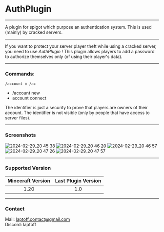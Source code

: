 # AuthPlugin
***
A plugin for spigot which purpose an authentication system. This is used (mainly) by cracked servers.
***

If you want to protect your server player theft while using a cracked server, you need to use *AuthPlugin* !
This plugin allows players to add a password to authorize themselves only (of using their player's data).

***
### Commands:
    /account = /ac

 - /account new <identifier> <password>
 - account connect <password>

The identifier is just a security to prove that players are owners of their account. The identifier is not visible (only by people that have access to server files).
***
### Screenshots
![2024-02-29_20 45 38](https://github.com/laptoff/AuthPlugin/assets/132110090/ee82dcbb-0b03-47f9-adb2-a0d8d0cbed1b)
![2024-02-29_20 46 20](https://github.com/laptoff/AuthPlugin/assets/132110090/c079adf4-1dc1-4d25-b818-a88f4402f988)
![2024-02-29_20 46 57](https://github.com/laptoff/AuthPlugin/assets/132110090/0487aa06-4580-420a-95f0-027199e92837)
![2024-02-29_20 47 26](https://github.com/laptoff/AuthPlugin/assets/132110090/b05d95e9-0ea0-4036-beed-b68982e68c03)
![2024-02-29_20 47 57](https://github.com/laptoff/AuthPlugin/assets/132110090/49102c43-fbb7-4e0a-acdf-37decc21f4f0)


***
### Supported Version
| Minecraft Version | Last Plugin Version |
|:-----------------:|:-------------------:|
|       1.20        |        1.0          |
***
### Contact

Mail: <laptoff.contact@gmail.com> </br>
Discord: laptoff
